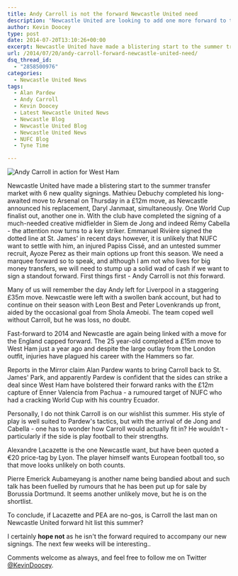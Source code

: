 ```yaml
---
title: Andy Carroll is not the forward Newcastle United need
description: 'Newcastle United are looking to add one more forward to their ranks however, it most definitely should not be ex-Magpie Andy Carroll.'
author: Kevin Doocey
type: post
date: 2014-07-20T13:10:26+00:00
excerpt: Newcastle United have made a blistering start to the summer transfer market with 6 new quality signings. Mathieu Debuchy completed his long awaited move to Arsenal..
url: /2014/07/20/andy-carroll-forward-newcastle-united-need/
dsq_thread_id:
  - "2858500976"
categories:
  - Newcastle United News
tags:
  - Alan Pardew
  - Andy Carroll
  - Kevin Doocey
  - Latest Newcastle United News
  - Newcastle Blog
  - Newcastle United Blog
  - Newcastle United News
  - NUFC Blog
  - Tyne Time

---
```

![Andy Carroll in action for West Ham](http://www.tynetime.com/wp-content/uploads/2014/07/Andy-Carroll-West-Ham-2014.jpg "Carroll - Linked with a move back to Newcastle United in past 48 hours")

Newcastle United have made a blistering start to the summer transfer market with 6 new quality signings. Mathieu Debuchy completed his long-awaited move to Arsenal on Thursday in a £12m move, as Newcastle announced his replacement, Daryl Janmaat, simultaneously. One World Cup finalist out, another one in. With the club have completed the signing of a much-needed creative midfielder in Siem de Jong and indeed Rémy Cabella - the attention now turns to a key striker. Emmanuel Rivière signed the dotted line at St. James' in recent days however, it is unlikely that NUFC want to settle with him, an injured Papiss Cissé, and an untested summer recruit, Ayoze Perez as their main options up front this season. We need a marquee forward so to speak, and although I am not who lives for big money transfers, we will need to stump up a solid wad of cash if we want to sign a standout forward. First things first - Andy Carroll is not _this_ forward.

Many of us will remember the day Andy left for Liverpool in a staggering £35m move. Newcastle were left with a swollen bank account, but had to continue on their season with Leon Best and Peter Lovenkrands up front, aided by the occasional goal from Shola Ameobi. The team coped well without Carroll, but he was loss, no doubt.

Fast-forward to 2014 and Newcastle are again being linked with a move for the England capped forward. The 25 year-old completed a £15m move to West Ham just a year ago and despite the large outlay from the London  outfit, injuries have plagued his career with the Hammers so far.

Reports in the Mirror claim Alan Pardew wants to bring Carroll back to St. James' Park, and apparently Pardew is confident that the sides can strike a deal since West Ham have bolstered their forward ranks with the £12m capture of Enner Valencia from Pachua - a rumoured target of NUFC who had a cracking World Cup with his country Ecuador.

Personally, I do not think Carroll is on our wishlist this summer. His style of play is well suited to Pardew's tactics, but with the arrival of de Jong and Cabella - one has to wonder how Carroll would actually fit in? He wouldn't - particularly if the side is play football to their strengths.

Alexandre Lacazette is the one Newcastle want, but have been quoted a €20 price-tag by Lyon. The player himself wants European football too, so that move looks unlikely on both counts.

Pierre Emerick Aubameyang is another name being bandied about and such talk has been fuelled by rumours that he has been put up for sale by Borussia Dortmund. It seems another unlikely move, but he is on the shortlist.

To conclude, if Lacazette and PEA are no-gos, is Carroll the last man on Newcastle United forward hit list this summer?

I certainly **hope not** as he isn't the forward required to accompany our new signings. The next few weeks will be interesting..

Comments welcome as always, and feel free to follow me on Twitter [@KevinDoocey](https://twitter.com/kevindoocey "doocey twitter").
